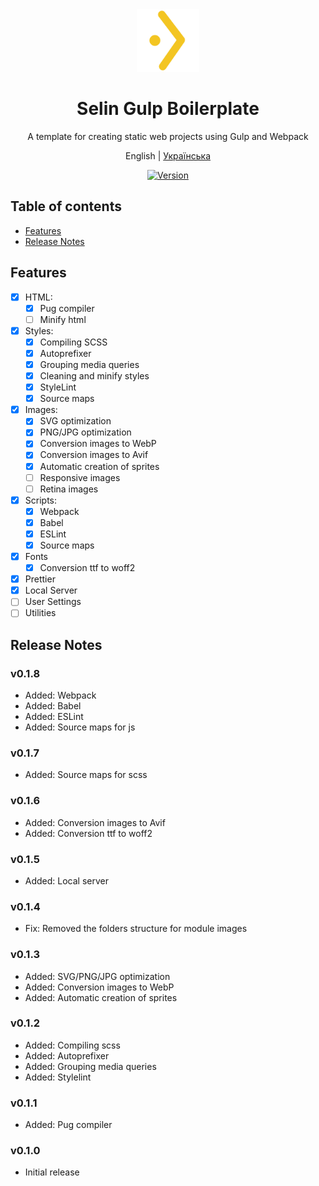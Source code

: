 <div align="center"><img src="./logo.svg" alt="SelinCodes logo" width="100" />

# Selin Gulp Boilerplate

A template for creating static web projects using Gulp and Webpack

English | [Українська](/readme-ua.md)

[![Version](https://img.shields.io/badge/Version-0.1.7-blue.svg)](https://github.com/selincodes/)

</div>

## Table of contents

- [Features](#features)
- [Release Notes](#release-notes)

## Features

- [x] HTML:
  - [x] Pug compiler
  - [ ] Minify html
- [x] Styles:
  - [x] Compiling SCSS
  - [x] Autoprefixer
  - [x] Grouping media queries
  - [x] Cleaning and minify styles
  - [x] StyleLint
  - [x] Source maps
- [x] Images:
  - [x] SVG optimization
  - [x] PNG/JPG optimization
  - [x] Conversion images to WebP
  - [x] Conversion images to Avif
  - [x] Automatic creation of sprites
  - [ ] Responsive images
  - [ ] Retina images
- [x] Scripts:
  - [x] Webpack
  - [x] Babel
  - [x] ESLint
  - [x] Source maps
- [x] Fonts
  - [x] Conversion ttf to woff2
- [x] Prettier
- [x] Local Server
- [ ] User Settings
- [ ] Utilities

## Release Notes

### v0.1.8

- Added: Webpack
- Added: Babel
- Added: ESLint
- Added: Source maps for js

### v0.1.7

- Added: Source maps for scss

### v0.1.6

- Added: Conversion images to Avif
- Added: Conversion ttf to woff2

### v0.1.5

- Added: Local server

### v0.1.4

- Fix: Removed the folders structure for module images

### v0.1.3

- Added: SVG/PNG/JPG optimization
- Added: Conversion images to WebP
- Added: Automatic creation of sprites

### v0.1.2

- Added: Compiling scss
- Added: Autoprefixer
- Added: Grouping media queries
- Added: Stylelint

### v0.1.1

- Added: Pug compiler

### v0.1.0

- Initial release
